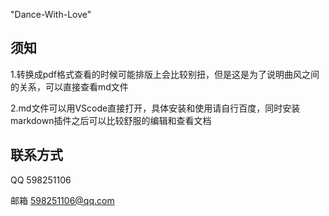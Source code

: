 "Dance-With-Love"

须知
-
1.转换成pdf格式查看的时候可能排版上会比较别扭，但是这是为了说明曲风之间的关系，可以直接查看md文件

2.md文件可以用VScode直接打开，具体安装和使用请自行百度，同时安装markdown插件之后可以比较舒服的编辑和查看文档

联系方式
- 
QQ 598251106

邮箱 598251106@qq.com
